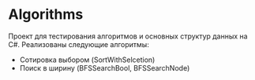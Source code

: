 # Algorithms
Проект для тестирования алгоритмов и основных структур данных на C#. Реализованы следующие алгоритмы:
* Сотировка выбором (SortWithSelcetion)
* Поиск в ширину (BFSSearchBool, BFSSearchNode)
